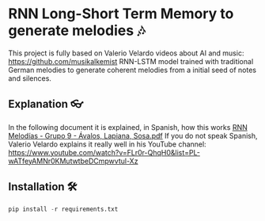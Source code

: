 # RNN Long-Short Term Memory to generate melodies 🎶
This project is fully based on Valerio Velardo videos about AI and music: https://github.com/musikalkemist
RNN-LSTM model trained with traditional German melodies to generate coherent melodies from a initial seed of notes and silences.

## Explanation 👓
In the following document it is explained, in Spanish, how this works
[RNN Melodías - Grupo 9 - Ávalos, Lapiana, Sosa.pdf](https://github.com/user-attachments/files/16150947/RNN.Melodias.-.Grupo.9.-.Avalos.Lapiana.Sosa.pdf)
If you do not speak Spanish, Valerio Velardo explains it really well in his YouTube channel: https://www.youtube.com/watch?v=FLr0r-QhqH0&list=PL-wATfeyAMNr0KMutwtbeDCmpwvtul-Xz

 ## Installation 🛠
```python
pip install -r requirements.txt
```
